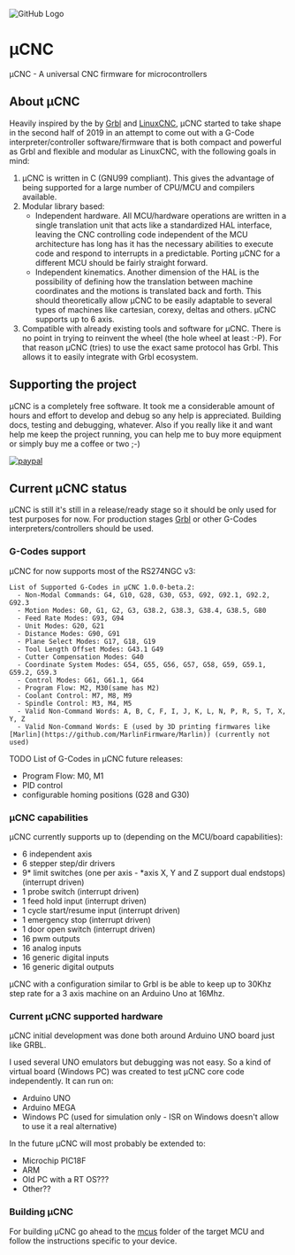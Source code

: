 ![GitHub Logo](https://github.com/Paciente8159/uCNC/blob/master/docs/logo.png?raw=true)

# µCNC
µCNC - A universal CNC firmware for microcontrollers

## About µCNC
Heavily inspired by the by [Grbl](https://github.com/gnea/grbl) and [LinuxCNC](http://linuxcnc.org/), µCNC started to take shape in the second half of 2019 in an attempt to come out with a G-Code interpreter/controller software/firmware that is both compact and powerful as Grbl and flexible and modular as LinuxCNC, with the following goals in mind:

1. µCNC is written in C (GNU99 compliant). This gives the advantage of being supported for a large number of CPU/MCU and compilers available.
2. Modular library based:
   - Independent hardware. All MCU/hardware operations are written in a single translation unit that acts like a standardized HAL interface, leaving the CNC controlling code independent of the MCU architecture has long has it has the necessary abilities to execute code and respond to interrupts in a predictable. Porting µCNC for a different MCU should be fairly straight forward.
   - Independent kinematics. Another dimension of the HAL is the possibility of defining how the translation between machine coordinates and the motions is translated back and forth. This should theoretically allow µCNC to be easily adaptable to several types of machines like cartesian, corexy, deltas and others. µCNC supports up to 6 axis.
3. Compatible with already existing tools and software for µCNC. There is no point in trying to reinvent the wheel (the hole wheel at least :-P). For that reason µCNC (tries) to use the exact same protocol has Grbl. This allows it to easily integrate with Grbl ecosystem.

## Supporting the project
µCNC is a completely free software. It took me a considerable amount of hours and effort to develop and debug so any help is appreciated. Building docs, testing and debugging, whatever. Also if you really like it and want help me keep the project running, you can help me to buy more equipment or simply buy me a coffee or two ;-)

[![paypal](https://www.paypalobjects.com/webstatic/en_US/i/buttons/PP_logo_h_100x26.png)](https://www.paypal.me/paciente8159)

## Current µCNC status
µCNC is still it's still in a release/ready stage so it should be only used for test purposes for now.
For production stages [Grbl](https://github.com/gnea/grbl) or other G-Codes interpreters/controllers should be used.

### G-Codes support
µCNC for now supports most of the RS274NGC v3:

```
List of Supported G-Codes in µCNC 1.0.0-beta.2:
  - Non-Modal Commands: G4, G10, G28, G30, G53, G92, G92.1, G92.2, G92.3
  - Motion Modes: G0, G1, G2, G3, G38.2, G38.3, G38.4, G38.5, G80
  - Feed Rate Modes: G93, G94
  - Unit Modes: G20, G21
  - Distance Modes: G90, G91
  - Plane Select Modes: G17, G18, G19
  - Tool Length Offset Modes: G43.1 G49
  - Cutter Compensation Modes: G40
  - Coordinate System Modes: G54, G55, G56, G57, G58, G59, G59.1, G59.2, G59.3
  - Control Modes: G61, G61.1, G64
  - Program Flow: M2, M30(same has M2)
  - Coolant Control: M7, M8, M9
  - Spindle Control: M3, M4, M5
  - Valid Non-Command Words: A, B, C, F, I, J, K, L, N, P, R, S, T, X, Y, Z
  - Valid Non-Command Words: E (used by 3D printing firmwares like [Marlin](https://github.com/MarlinFirmware/Marlin)) (currently not used)
```

TODO List of G-Codes in µCNC future releases:
  - Program Flow: M0, M1
  - PID control
  - configurable homing positions (G28 and G30)

### µCNC capabilities
µCNC currently supports up to (depending on the MCU/board capabilities):
  - 6 independent axis 
  - 6 stepper step/dir drivers
  - 9* limit switches (one per axis - *axis X, Y and Z support dual endstops) (interrupt driven)
  - 1 probe switch (interrupt driven)
  - 1 feed hold input (interrupt driven)
  - 1 cycle start/resume input (interrupt driven)
  - 1 emergency stop (interrupt driven)
  - 1 door open switch (interrupt driven)
  - 16 pwm outputs
  - 16 analog inputs
  - 16 generic digital inputs
  - 16 generic digital outputs

µCNC with a configuration similar to Grbl is be able to keep up to 30Khz step rate for a 3 axis machine on an Arduino Uno at 16Mhz.

### Current µCNC supported hardware
µCNC initial development was done both around Arduino UNO board just like GRBL.

I used several UNO emulators but debugging was not easy. So a kind of virtual board (Windows PC) was created to test µCNC core code independently.
It can run on:
  - Arduino UNO
  - Arduino MEGA
  - Windows PC (used for simulation only - ISR on Windows doesn't allow to use it a real alternative)

In the future µCNC will most probably be extended to:
  - Microchip PIC18F
  - ARM
  - Old PC with a RT OS???
  - Other??

### Building µCNC
For building µCNC go ahead to the [mcus](https://github.com/Paciente8159/uCNC/blob/master/uCNC/mcus) folder of the target MCU and follow the instructions specific to your device.



